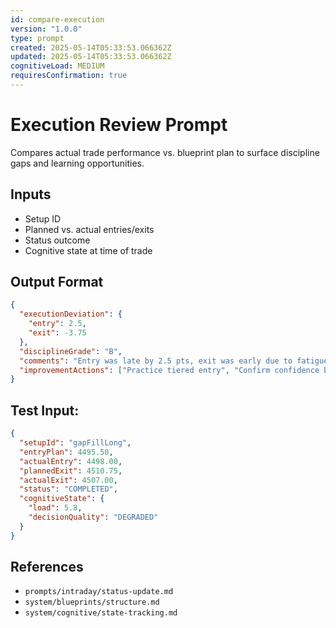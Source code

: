 ```yaml
---
id: compare-execution
version: "1.0.0"
type: prompt
created: 2025-05-14T05:33:53.066362Z
updated: 2025-05-14T05:33:53.066362Z
cognitiveLoad: MEDIUM
requiresConfirmation: true
---
```


# Execution Review Prompt

Compares actual trade performance vs. blueprint plan to surface discipline gaps and learning opportunities.

## Inputs

- Setup ID
- Planned vs. actual entries/exits
- Status outcome
- Cognitive state at time of trade

## Output Format

```json
{
  "executionDeviation": {
    "entry": 2.5,
    "exit": -3.75
  },
  "disciplineGrade": "B",
  "comments": "Entry was late by 2.5 pts, exit was early due to fatigue. Load score was moderate.",
  "improvementActions": ["Practice tiered entry", "Confirm confidence before trimming early"]
}
```

## Test Input:

```json
{
  "setupId": "gapFillLong",
  "entryPlan": 4495.50,
  "actualEntry": 4498.00,
  "plannedExit": 4510.75,
  "actualExit": 4507.00,
  "status": "COMPLETED",
  "cognitiveState": {
    "load": 5.8,
    "decisionQuality": "DEGRADED"
  }
}
```

## References

- `prompts/intraday/status-update.md`
- `system/blueprints/structure.md`
- `system/cognitive/state-tracking.md`
